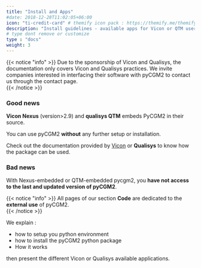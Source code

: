 ```yaml
---
title: "Install and Apps"
#date: 2018-12-28T11:02:05+06:00
icon: "ti-credit-card" # themify icon pack : https://themify.me/themify-icons
description: "Install guidelines - available apps for Vicon or QTM users  "
# type dont remove or customize
type : "docs"
weight: 3
---
```

{{< notice "info" >}}
Due to the sponsorship of Vicon and Qualisys, the documentation only covers Vicon and Qualisys practices.
We invite companies interested in interfacing their software with pyCGM2 to contact us through the contact page.  
{{< /notice >}}

<!-- <div style="width: 100%;"><div style="position: relative; padding-bottom: 93.84%; padding-top: 0; height: 0;"><iframe frameborder="0" width="438" height="411" style="position: absolute; top: 0; left: 0; width: 100%; height: 100%;" src="https://view.genial.ly/606b384922dac50cf1b7bc3c" type="text/html" allowscriptaccess="always" allowfullscreen="true" scrolling="yes" allownetworking="all"></iframe> </div> </div> -->

### Good news

**Vicon Nexus** (version>2.9) and **qualisys QTM** embeds PyCGM2 in their source.

You can use pyCGM2 **without** any further setup or installation.  

Check out the documentation provided by [Vicon](https://docs.vicon.com/display/Nexus211/Modeling+with+CGM2) or **Qualisys** to know how the package can be used.  


### Bad news

With Nexus-embedded or QTM-embedded pycgm2, you **have not access to the last and updated version of pyCGM2**.

{{< notice "info" >}}
  All pages of our section **Code** are dedicated to the **external use** of pyCGM2.    
{{< /notice >}}

We explain :

- how to setup you python environment
- how to install the pyCGM2 python package
- How it works

then present the different Vicon or Qualisys available applications.
